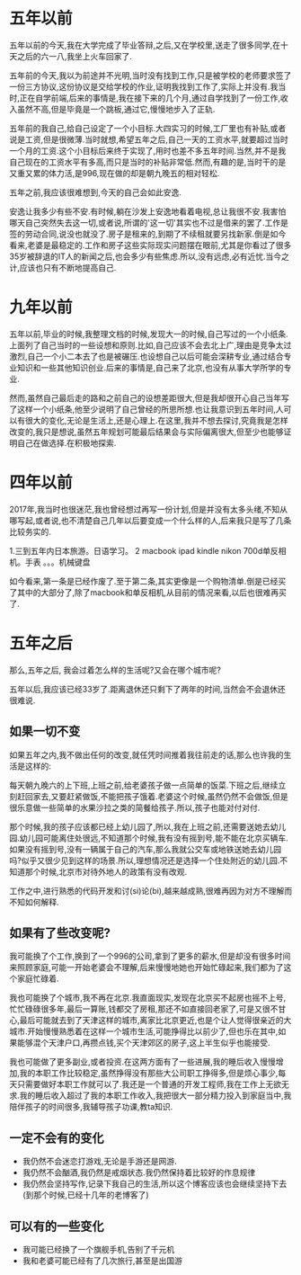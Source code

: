 # 五年以前

五年以前的今天,我在大学完成了毕业答辩,之后,又在学校里,送走了很多同学,在十天之后的六一八,我坐上火车回家了.

五年前的今天,我以为前途并不光明,当时没有找到工作,只是被学校的老师要求签了一份三方协议,这份协议是交给学校的作业,证明我找到工作了,实际上并没有.我当时,正在自学前端,后来的事情是,我在接下来的几个月,通过自学找到了一份工作,收入虽然不高,但是毕竟是一个跳板,通过它,慢慢地步入了正轨.

五年前的我自己,给自己设定了一个小目标.大四实习的时候,工厂里也有补贴,或者说是工资,但是很微薄.当时就想,希望五年之后,自己一天的工资水平,就要超过当时一个月的工资.这个小目标后来终于实现了,用时也差不多五年时间.当然,并不是我自己现在的工资水平有多高,而只是当时的补贴非常低.然而,有趣的是,当时干的是又重又累的体力活,是996,现在做的却是朝九晚五的相对轻松.

五年之前,我应该很难想到,今天的自己会如此安逸.

安逸让我多少有些不安.有时候,躺在沙发上安逸地看着电视,总让我很不安.我害怕哪天自己突然失去这一切,或者说,所谓的'这一切'其实也不过是借来的罢了.工作是签的劳动合同,说没也就没了.房子是租来的,到期了不续租就要另找新家.倒是如今看来,老婆是最稳定的.工作和房子这些实际现实问题摆在眼前,尤其是你看过了很多35岁被辞退的IT人的新闻之后,也会多少有些焦虑.所以,没有远虑,必有近忧.当今之计,应该也只有不断地提高自己.

# 九年以前


五年以前,毕业的时候,我整理文档的时候,发现大一的时候,自己写过的一个小纸条.上面列了自己当时的一些设想和原则.比如,自己应该不会去北上广,理由是竞争太过激烈,自己一个小二本去了也是被碾压.也设想自己以后可能会深耕专业,通过结合专业知识和一些其他知识创业.后来的事情是,自己来了北京,也没有从事大学所学的专业.

然而,虽然自己最后走的路和之前自己的设想差距很大,但是我却很开心自己当年写了这样一个小纸条,他至少说明了自己曾经的所思所想.也让我意识到五年时间,人可以有很大的变化,无论是生活上,还是心理上.在这里,我并不想去探讨,究竟我是怎样改变的,我只是想说,虽然五年规划可能最后结果会与实际偏离很大,但至少也能够证明自己在做选择.在积极地探索.


# 四年以前

2017年,我当时也很迷茫,我也曾经想过再写一份计划,但是并没有太多头绪,不知从哪写起,或者说,也不清楚自己几年以后要变成一个什么样的人,后来我只是写了几条比较务实的.

1.三到五年内日本旅游。日语学习。
2 macbook ipad kindle nikon 700d单反相机。手表 。。。机械键盘

如今看来,第一条是已经作废了.至于第二条,其实更像是一个购物清单.倒是已经买了其中的大部分了,除了macbook和单反相机,从目前的情况来看,以后也很难再买了.

# 五年之后

那么,五年之后, 我会过着怎么样的生活呢?又会在哪个城市呢?

五年以后,我应该已经33岁了.距离退休还只剩下了两年的时间,当然会不会退休还很难说.


## 如果一切不变


如果五年之内,我不做出任何的改变,就任凭时间推着我往前走的话,那么也许我的生活是这样的:

每天朝九晚六的上下班,上班之前,给老婆孩子做一点简单的饭菜.下班之后,继续立刻赶回家去,又要赶紧做饭,不能把孩子饿着.老婆这个时候,虽然仍然不会做饭,但是很乐意做一些简单的水果沙拉之类的简餐给孩子.所以,孩子也能对付对付.

那个时候,我的孩子应该都已经上幼儿园了,所以,我在上班之前,还需要送她去幼儿园.幼儿园可能离住处很远,不知道那个时候,我有没有摇到号,能不能在北京买辆车.如果没有摇到号,没有一辆属于自己的汽车,那么我就公交车或地铁送她去幼儿园吗?似乎又很少见到这样的场景.所以,理想情况还是选择一个住处附近的幼儿园.不知道那个时候,北京市对待外地人的政策有没有改观.


工作之中,进行熟悉的代码开发和讨(si)论(bi),越来越成熟,很难再因为对方不理解而不知如何解释.


## 如果有了些改变呢?



我可能换了个工作,换到了一个996的公司,拿到了更多的薪水,但是却没有很多时间来照顾家庭,可能一开始老婆会不理解,后来慢慢地她也开始忙碌起来,我们都为了这个家庭忙碌着.

我也可能换了个城市,我不再在北京.我直面现实,发现在北京买不起房也摇不上号,忙忙碌碌很多年,最后一算账,钱都交了房租,那还不如直接回老家了,可是又很不甘心,最后可能就去到了天津这样的城市,离家比北京更近,也是个让人觉得很亲近的大城市.开始慢慢熟悉着在这样一个城市生活,可能挣得比以前少了,但也乐在其中,如果能够混个天津户口,再攒点钱,买个天津郊区的房子,这上半生似乎也能接受.

我也可能做了更多副业,或者投资.在这两方面有了一些进展,我的睡后收入慢慢增加,我的本职工作比较稳定,虽然挣得没有那些大公司职工挣得多,但是烦心事少,每天只需要做好本职工作就可以了.我还是一个普通的开发工程师,我在工作上无欲无求.我的睡后收入超过了我的本职工作收入,我把很大一部分精力投入到家庭当中,我陪伴孩子的时间很多,我辅导孩子功课,教ta知识.


## 一定不会有的变化

- 我仍然不会迷恋打游戏,无论是手游还是网游.
- 我仍然不会酗酒,我仍然是戒烟状态.我仍然保持着比较好的作息规律
- 我仍然会坚持写作,记录下我自己的生活,所以这个博客应该也会继续坚持下去(到那个时候,已经十几年的老博客了)



## 可以有的一些变化

- 我可能已经换了一个旗舰手机,告别了千元机
- 我和老婆可能已经有了几次旅行,甚至是出国游